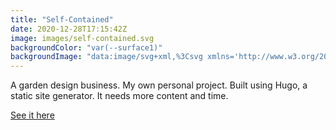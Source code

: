 ```yaml
---
title: "Self-Contained"
date: 2020-12-28T17:15:42Z
image: images/self-contained.svg
backgroundColor: "var(--surface1)"
backgroundImage: "data:image/svg+xml,%3Csvg xmlns='http://www.w3.org/2000/svg' width='80' height='80' viewBox='0 0 80 80'%3E%3Cg fill='%2355245a' fill-opacity='1'%3E%3Cpath fill-rule='evenodd' d='M0 0h40v40H0V0zm40 40h40v40H40V40zm0-40h2l-2 2V0zm0 4l4-4h2l-6 6V4zm0 4l8-8h2L40 10V8zm0 4L52 0h2L40 14v-2zm0 4L56 0h2L40 18v-2zm0 4L60 0h2L40 22v-2zm0 4L64 0h2L40 26v-2zm0 4L68 0h2L40 30v-2zm0 4L72 0h2L40 34v-2zm0 4L76 0h2L40 38v-2zm0 4L80 0v2L42 40h-2zm4 0L80 4v2L46 40h-2zm4 0L80 8v2L50 40h-2zm4 0l28-28v2L54 40h-2zm4 0l24-24v2L58 40h-2zm4 0l20-20v2L62 40h-2zm4 0l16-16v2L66 40h-2zm4 0l12-12v2L70 40h-2zm4 0l8-8v2l-6 6h-2zm4 0l4-4v2l-2 2h-2z'/%3E%3C/g%3E%3C/svg%3E"
---
```


A garden design business. My own personal project. Built using Hugo, a static site generator. It needs more content and time.

[See it here](https://self-contained.netlify.app/)
